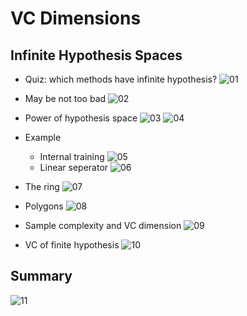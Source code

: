 # VC Dimensions

## Infinite Hypothesis Spaces
- Quiz: which methods have infinite hypothesis?
![01](https://raw.githubusercontent.com/suereey/ML7641_Fall2021_StudyNotes/main/Screenshot/SL8/1.PNG)
- May be not too bad
![02](https://raw.githubusercontent.com/suereey/ML7641_Fall2021_StudyNotes/main/Screenshot/SL8/02.PNG)
- Power of hypothesis space
![03](https://raw.githubusercontent.com/suereey/ML7641_Fall2021_StudyNotes/main/Screenshot/SL8/03.PNG)
![04](https://raw.githubusercontent.com/suereey/ML7641_Fall2021_StudyNotes/main/Screenshot/SL8/04.PNG)
- Example
	- Internal training
	![05](https://raw.githubusercontent.com/suereey/ML7641_Fall2021_StudyNotes/main/Screenshot/SL8/05.PNG)
	- Linear seperator
	![06](https://raw.githubusercontent.com/suereey/ML7641_Fall2021_StudyNotes/main/Screenshot/SL8/06.PNG)
- The ring
![07](https://raw.githubusercontent.com/suereey/ML7641_Fall2021_StudyNotes/main/Screenshot/SL8/07.PNG)
- Polygons
![08](https://raw.githubusercontent.com/suereey/ML7641_Fall2021_StudyNotes/main/Screenshot/SL8/08.PNG)

- Sample complexity and VC dimension
![09](https://raw.githubusercontent.com/suereey/ML7641_Fall2021_StudyNotes/main/Screenshot/SL8/09.PNG)
- VC of finite hypothesis
![10](https://raw.githubusercontent.com/suereey/ML7641_Fall2021_StudyNotes/main/Screenshot/SL8/10.PNG)

## Summary
![11](https://raw.githubusercontent.com/suereey/ML7641_Fall2021_StudyNotes/main/Screenshot/SL8/11.PNG)

